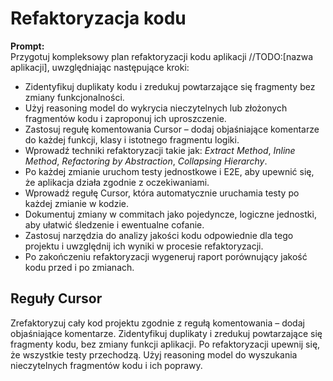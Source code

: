 # Refaktoryzacja kodu

**Prompt:**  
Przygotuj kompleksowy plan refaktoryzacji kodu aplikacji //TODO:[nazwa aplikacji], uwzględniając następujące kroki:

- Zidentyfikuj duplikaty kodu i zredukuj powtarzające się fragmenty bez zmiany funkcjonalności.
- Użyj reasoning model do wykrycia nieczytelnych lub złożonych fragmentów kodu i zaproponuj ich uproszczenie.
- Zastosuj regułę komentowania Cursor – dodaj objaśniające komentarze do każdej funkcji, klasy i istotnego fragmentu logiki.
- Wprowadź techniki refaktoryzacji takie jak: _Extract Method_, _Inline Method_, _Refactoring by Abstraction_, _Collapsing Hierarchy_.
- Po każdej zmianie uruchom testy jednostkowe i E2E, aby upewnić się, że aplikacja działa zgodnie z oczekiwaniami.
- Wprowadź regułę Cursor, która automatycznie uruchamia testy po każdej zmianie w kodzie.
- Dokumentuj zmiany w commitach jako pojedyncze, logiczne jednostki, aby ułatwić śledzenie i ewentualne cofanie.
- Zastosuj narzędzia do analizy jakości kodu odpowiednie dla tego projektu i uwzględnij ich wyniki w procesie refaktoryzacji.
- Po zakończeniu refaktoryzacji wygeneruj raport porównujący jakość kodu przed i po zmianach.

## Reguły Cursor

Zrefaktoryzuj cały kod projektu zgodnie z regułą komentowania – dodaj objaśniające komentarze.
Zidentyfikuj duplikaty i zredukuj powtarzające się fragmenty kodu, bez zmiany funkcji aplikacji.
Po refaktoryzacji upewnij się, że wszystkie testy przechodzą.
Użyj reasoning model do wyszukania nieczytelnych fragmentów kodu i ich poprawy.

